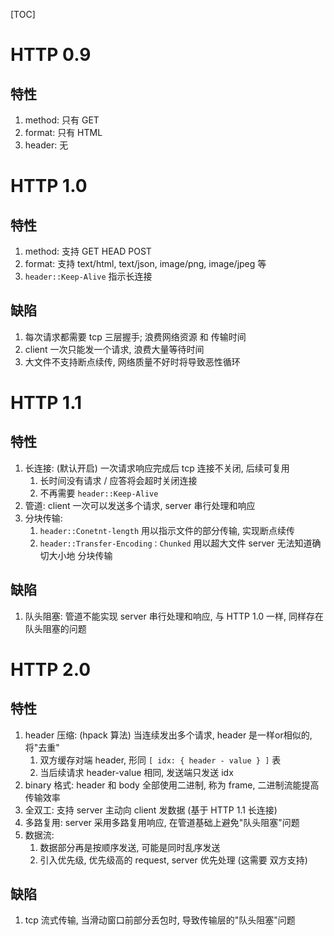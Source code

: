 [TOC]
# HTTP 0.9
## 特性
1. method: 只有 GET
2. format: 只有 HTML
3. header: 无

# HTTP 1.0
## 特性
1. method: 支持 GET HEAD POST 
2. format: 支持 text/html, text/json, image/png, image/jpeg 等
3. `header::Keep-Alive` 指示长连接
## 缺陷
1. 每次请求都需要 tcp 三层握手; 浪费网络资源 和 传输时间
2. client 一次只能发一个请求, 浪费大量等待时间
3. 大文件不支持断点续传, 网络质量不好时将导致恶性循环

# HTTP 1.1
## 特性
1. 长连接: (默认开启) 一次请求响应完成后 tcp 连接不关闭, 后续可复用
    1. 长时间没有请求 / 应答将会超时关闭连接
    2. 不再需要 `header::Keep-Alive`
2. 管道:   client 一次可以发送多个请求, server 串行处理和响应
3. 分块传输:
    1. `header::Conetnt-length` 用以指示文件的部分传输, 实现断点续传
    2. `header::Transfer-Encoding：Chunked` 用以超大文件 server 无法知道确切大小地 分块传输
## 缺陷
1. 队头阻塞: 管道不能实现 server 串行处理和响应, 与 HTTP 1.0 一样, 同样存在队头阻塞的问题

# HTTP 2.0
## 特性
1. header 压缩: (hpack 算法) 当连续发出多个请求, header 是一样or相似的, 将"去重"
    1. 双方缓存对端 header, 形同 `[ idx: { header - value } ]` 表
    2. 当后续请求 header-value 相同, 发送端只发送 idx
2. binary 格式: header 和 body 全部使用二进制, 称为 frame, 二进制流能提高传输效率
3. 全双工: 支持 server 主动向 client 发数据 (基于 HTTP 1.1 长连接)
4. 多路复用: server 采用多路复用响应, 在管道基础上避免"队头阻塞"问题
5. 数据流:
    1. 数据部分再是按顺序发送, 可能是同时乱序发送
    2. 引入优先级, 优先级高的 request, server 优先处理 (这需要 双方支持)

## 缺陷
1. tcp 流式传输, 当滑动窗口前部分丢包时, 导致传输层的"队头阻塞"问题